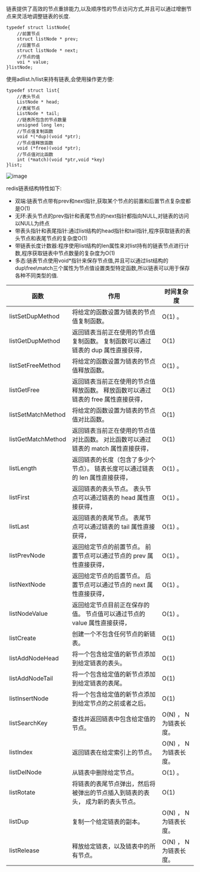 

链表提供了高效的节点重排能力,以及顺序性的节点访问方式,并且可以通过增删节点来灵活地调整链表的长度.

```
typedef struct listNode{
    //前置节点
    struct listNode * prev;
    //后置节点
    struct listNode * next;
    //节点的值
    voi * value;
}listNode;

```

使用adlist.h/list来持有链表,会使用操作更方便:

```
typedef struct list{
    //表头节点
    ListNode * head;
    //表尾节点
    ListNode * tail;
    //链表所包含的节点数量
    unsigned long len;
    //节点值复制函数
    void *(*dup)(void *ptr);
    //节点值释放函数
    void (*free)(void *ptr);
    //节点值对比函数
    int (*match)(void *ptr,void *key)
}list;

```

![image](https://ws1.sinaimg.cn/large/b1eb59d9ly1fwxnc6u8q0j20hq06v0tq.jpg)

redis链表结构特性如下:

- 双端:链表节点带有prev和next指针,获取某个节点的前置和后置节点复杂度都是O(1)
- 无环:表头节点的prev指针和表尾节点的next指针都指向NULL,对链表的访问以NULL为终点
- 带表头指针和表尾指针:通过list结构的head指针和tail指针,程序获取链表的表头节点和表尾节点的复杂度O(1)
- 带链表长度计数器:程序使用list结构的len属性来对list持有的链表节点进行计数,程序获取链表中节点数量的复杂度为O(1)
- 多态:链表节点使用void*指针来保存节点值,并且可以通过list结构的dup\free\match三个属性为节点值设置类型特定函数,所以链表可以用于保存各种不同类型的值.

函数 | 作用 | 时间复杂度
---|--- |---
listSetDupMethod |	将给定的函数设置为链表的节点值复制函数。|	O(1) 。
listGetDupMethod |	返回链表当前正在使用的节点值复制函数。	复制函数可以通过链表的 dup 属性直接获得， |O(1)
listSetFreeMethod	|将给定的函数设置为链表的节点值释放函数。|	O(1) 。
listGetFree	|返回链表当前正在使用的节点值释放函数。	释放函数可以通过链表的 free 属性直接获得，| O(1)
listSetMatchMethod	|将给定的函数设置为链表的节点值对比函数。|	O(1)
listGetMatchMethod	|返回链表当前正在使用的节点值对比函数。	对比函数可以通过链表的 match 属性直接获得， |O(1)
listLength|	返回链表的长度（包含了多少个节点）。	链表长度可以通过链表的 len 属性直接获得， |O(1) 。
listFirst|	返回链表的表头节点。	表头节点可以通过链表的 head 属性直接获得，| O(1) 。
listLast|	返回链表的表尾节点。	表尾节点可以通过链表的 tail 属性直接获得，| O(1) 。
listPrevNode|	返回给定节点的前置节点。	前置节点可以通过节点的 prev 属性直接获得， |O(1) 。
listNextNode|	返回给定节点的后置节点。	后置节点可以通过节点的 next 属性直接获得，| O(1) 。
listNodeValue|	返回给定节点目前正在保存的值。	节点值可以通过节点的 value 属性直接获得， |O(1) 。
listCreate	|创建一个不包含任何节点的新链表。	|O(1)
listAddNodeHead	|将一个包含给定值的新节点添加到给定链表的表头。|	O(1)
listAddNodeTail	|将一个包含给定值的新节点添加到给定链表的表尾。|	O(1)
listInsertNode	|将一个包含给定值的新节点添加到给定节点的之前或者之后。|	O(1)
listSearchKey	|查找并返回链表中包含给定值的节点。|	O(N) ， N 为链表长度。
listIndex|	返回链表在给定索引上的节点。	|O(N) ， N 为链表长度。
listDelNode	|从链表中删除给定节点。|	O(1) 。
listRotate	|将链表的表尾节点弹出，然后将被弹出的节点插入到链表的表头， 成为新的表头节点。|	O(1)
listDup	|复制一个给定链表的副本。|	O(N) ， N 为链表长度。
listRelease	|释放给定链表，以及链表中的所有节点。	|O(N) ， N 为链表长度。
